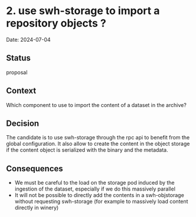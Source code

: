 # 2. use swh-storage to import a repository objects ?

Date: 2024-07-04

## Status

proposal

## Context

Which component to use to import the content of a dataset in the archive?

## Decision

The candidate is to use swh-storage through the rpc api to benefit from the global configuration.
It also allow to create the content in the object storage if the content object is serialized
with the binary  and the metadata.

## Consequences

- We must be careful to the load on the storage pod induced by the ingestion of the dataset,
especially if we do this massively parallel
- It will not be possible to directly add the contents in a swh-objstorage without requesting
swh-storage (for example to massively load content directly in winery)
